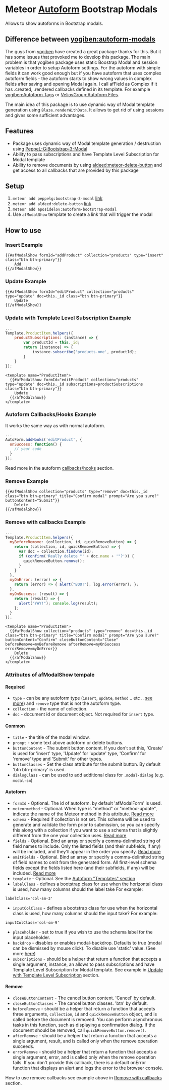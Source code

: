 Meteor [Autoform](https://github.com/aldeed/meteor-autoform) Bootstrap Modals
======================================================================

Allows to show autoforms in Bootstrap modals.

## Difference between [yogiben:autoform-modals](https://github.com/yogiben/meteor-autoform-modals) ##
The guys from [yogiben](https://github.com/yogiben) have created a great package thanks for this. But it has some issues that provoked me to develop this package. The main problem is that yogiben package uses static Boostrap Modal and session variables in order to setup Autoform settings. For the autoform with simple fields it can work good enough but if you have autoform that uses complex autoform fields - the autoform starts to show wrong values in complex fields after saving and opening Modal again. I call afField as Complex if it has .created, .rendered callbacks defined in its template. For example [yogiben:Autoform Tags](https://github.com/yogiben/meteor-autoform-tags) or [VeliovGroup:Autoform Files](https://github.com/VeliovGroup/meteor-autoform-file).

The main idea of this package is to use dynamic way of Modal template generation using ``Blaze.renderWithData``. It allows to get rid of using sessions and gives some sufficient advantages.

## Features ##
* Package uses dynamic way of Modal template generation / destruction using [PeppeL-G:Bootstrap-3-Modal](https://github.com/PeppeL-G/bootstrap-3-modal)
* Ability to pass subscriptions and have Template Level Subscription for Modal template
* Ability to remove documents by using [aldeed:meteor-delete-button](https://github.com/aldeed/meteor-delete-button) and get access to all callbacks that are provided by this package

## Setup ##

1. ```meteor add peppelg:bootstrap-3-modal``` [link](https://github.com/PeppeL-G/bootstrap-3-modal)
2. ```meteor add aldeed:delete-button``` [link](https://github.com/aldeed/meteor-delete-button)
3. ```meteor add aposidelov:autoform-bootstrap-modal```
4. Use `afModalShow` template to create a link that will trigger the modal

## How to use ##
### Insert Example ###
```meteor
{{#afModalShow formId="addProduct" collection="products" type="insert" class="btn btn-primary"}}
	Add
{{/afModalShow}}
```
### Update Example ###
```meteor
{{#afModalShow formId="editProduct" collection="products" type="update" doc=this._id class="btn btn-primary"}}
	Update
{{/afModalShow}}
```

### Update with Template Level Subscription Example ###
```javascript
...
Template.ProductItem.helpers({
    productSubscriptions: (instance) => {
        var productId = this._id;
        return (instance) => {
            instance.subscribe('products.one', productId);            
        }
    }
});
```
```meteor
<template name="ProductItem">
  {{#afModalShow formId="editProduct" collection="products" type="update" doc=this._id subscriptions=productSubscriptions class="btn btn-primary"}}
  	Update
  {{/afModalShow}}
</template>
```

### Autoform Callbacks/Hooks Example ###
It works the same way as with normal autoform.
```javascript
...
AutoForm.addHooks('editProduct', {  
  onSuccess: function() {              
    // your code
  }  
});
```
Read more in the autoform [callbacks/hooks](https://github.com/aldeed/meteor-autoform#callbackshooks) section.


### Remove Example ###
```meteor
{{#afModalShow collection="products" type="remove" doc=this._id class="btn btn-primary" title="Confirm modal" prompt="Are you sure?" buttonContent="Submit"}}
	Delete
{{/afModalShow}}
```

### Remove with callbacks Example ###
```javascript
...
Template.ProductItem.helpers({
  myBeforeRemove: (collection, id, quickRemoveButton) => {
    return (collection, id, quickRemoveButton) => {      
      var doc = collection.findOne(id);
      if (confirm('Really delete "' + doc.name + '"?')) {
        quickRemoveButton.remove();
      }
    }
  },
  myOnError: (error) => {
    return (error) => { alert("BOO!"); log.error(error); };
  },
  myOnSuccess: (result) => {
    return (result) => {
      alert("YAY!"); console.log(result);
    };
  }
});
```
```meteor
<template name="ProductItem">
  {{#afModalShow collection="products" type="remove" doc=this._id class="btn btn-primary" title="Confirm modal" prompt="Are you sure?" buttonContent="Confirm" closeButtonContent="Close" beforeRemove=myBeforeRemove afterRemove=myOnSuccess errorRemove=myOnError}}
  	Delete
  {{/afModalShow}}
</template>
```

### Attributes of afModalShow tempale ###
#### Required ####
* ``type`` - can be any autoform type (``insert``, ``update``, ``method`` .. etc .. [see more](https://github.com/aldeed/meteor-autoform#form-types)) and  ``remove`` type that is not the autoform type.
* ``collection`` - the name of collection.
* `doc` - document id or document object. Not required for `insert` type.

#### Common ####
* ``title`` - the title of the modal window.
* ``prompt`` - some text above autoform or delete buttons.
* ``buttonContent`` - The submit button content. If you don't set this, 'Create' is used for 'insert' type, 'Update' for 'update' type, 'Confirm' for 'remove' type and 'Submit' for other types.
* ``buttonClasses`` - Set the class attribute for the submit button. By default 'btn btn-primary' is used.
* ``dialogClass`` - can be used to add additional class for `.modal-dialog` (e.g. `modal-sm`)

#### Autoform ####
* ``formId`` - Optional. The id of autoform. by default 'afModalForm' is used.
* ``meteormethod`` - Optional. When type is "method" or "method-update", indicate the name of the Meteor method in this attribute. [Read more](https://github.com/aldeed/meteor-autoform#autoform-1)
* ``schema`` - Required if collection is not set. This schema will be used to generate and validate the form prior to submission, so you can specify this along with a collection if you want to use a schema that is slightly different from the one your collection uses. [Read more](https://github.com/aldeed/meteor-autoform#autoform-1)
* ``fields`` - Optional. Bind an array or specify a comma-delimited string of field names to include. Only the listed fields (and their subfields, if any) will be included, and they'll appear in the order you specify. [Read more](https://github.com/aldeed/meteor-autoform#autoform-1)
* ``omitFields`` - Optional. Bind an array or specify a comma-delimited string of field names to omit from the generated form. All first-level schema fields except the fields listed here (and their subfields, if any) will be included. [Read more](https://github.com/aldeed/meteor-autoform#autoform-1)
* ``template`` - Optional. See the [Autoform "Templates" section](https://github.com/aldeed/meteor-autoform#theme-templates)
* ``labelClass`` - defines a bootstrap class for use when the horizontal class is used, how many columns should the label take For example:
```
labelClass='col-sm-3'
```
* ``inputColClass`` - defines a bootstrap class for use when the horizontal class is used, how many columns should the input take? For example:
```
inputColClass='col-sm-9'
```
* ``placeholder`` - set to true if you wish to use the schema label for the input placeholder.
* ``backdrop`` - disables or enables modal-backdrop. Defaults to true (modal can be dismissed by mouse click). To disable use 'static' value. (See more [here](http://getbootstrap.com/javascript/#modals-options))
* ``subscriptions`` - should be a helper that return a function that accepts a single argument, instance, an allows to pass subscriptions and have Template Level Subscription for Modal template. See example in [Update with Template Level Subscription](#update-with-template-level-subscription-example) section.


#### Remove ####
* ``closeButtonContent`` - The cancel button content. 'Cancel' by default.
* ``closeButtonClasses`` - The cancel button classes. 'btn' by default.
* ``beforeRemove`` - should be a helper that return a function that  accepts three arguments, ``collection``, ``id`` and ``quickRemoveButton`` object, and is called before the document is removed. You can perform asynchronous tasks in this function, such as displaying a confirmation dialog. If the document should be removed, call ``quickRemoveButton.remove()``.  
* ``afterRemove`` - should be a helper that return a function that accepts a single argument, result, and is called only when the remove operation succeeds.
* ``errorRemove`` - should be a helper that return a function that accepts a single argument, error, and is called only when the remove operation fails. If you don't provide this callback, there is a default onError function that displays an alert and logs the error to the browser console.

How to use remove callbacks see example above in [Remove with callbacks](#remove-with-callbacks-example) section.
